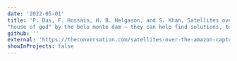 ```yaml
---
date: '2022-05-01'
title: 'P. Das, F. Hossain, H. B. Helgason, and S. Khan. Satellites over the amazon capture the choking of the
"house of god" by the belo monte dam – they can help find solutions, too, May 2022 [Non-Peer-Reviewed]'
github: ''
external: 'https://theconversation.com/satellites-over-the-amazon-capture-the-choking-of-the-house-of-god-by-the-belo-monte-dam-they-can-help-find-solutions-too-182012'
showInProjects: false
---
```

